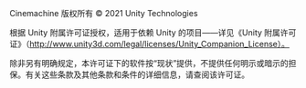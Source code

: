 Cinemachine 版权所有 © 2021 Unity Technologies

根据 Unity 附属许可证授权，适用于依赖 Unity 的项目——详见《Unity 附属许可证》（http://www.unity3d.com/legal/licenses/Unity_Companion_License）。

除非另有明确规定，本许可证下的软件按“现状”提供，不提供任何明示或暗示的担保。有关这些条款及其他条款和条件的详细信息，请查阅该许可证。